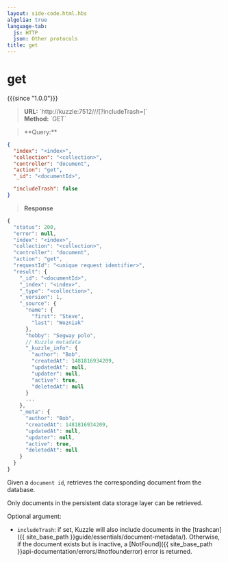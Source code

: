 ```yaml
---
layout: side-code.html.hbs
algolia: true
language-tab:
  js: HTTP
  json: Other protocols
title: get
---
```


# get

{{{since "1.0.0"}}}

<blockquote class="js">
<p>
<b>URL:</b> `http://kuzzle:7512/<index>/<collection>/<documentId>[?includeTrash=<boolean>]`  
</br><b>Method:</b> `GET`
</p>
</blockquote>

<blockquote class="json">
<p>
**Query:**
</p>
</blockquote>


```json
{
  "index": "<index>",
  "collection": "<collection>",
  "controller": "document",
  "action": "get",
  "_id": "<documentId>",

  "includeTrash": false
}
```

>**Response**

```javascript
{
  "status": 200,
  "error": null,
  "index": "<index>",
  "collection": "<collection>",
  "controller": "document",
  "action": "get",
  "requestId": "<unique request identifier>",
  "result": {
    "_id": "<documentId>",
    "_index": "<index>",
    "_type": "<collection>",
    "_version": 1,
    "_source": {
      "name": {
        "first": "Steve",
        "last": "Wozniak"
      },
      "hobby": "Segway polo",
      // Kuzzle metadata
      "_kuzzle_info": {
        "author": "Bob",
        "createdAt": 1481816934209,
        "updatedAt": null,
        "updater": null,
        "active": true,
        "deletedAt": null
      }
      ...
    },
    "_meta": {
      "author": "Bob",
      "createdAt": 1481816934209,
      "updatedAt": null,
      "updater": null,
      "active": true,
      "deletedAt": null
    }
  }
}
```

Given a `document id`, retrieves the corresponding document from the database.

Only documents in the persistent data storage layer can be retrieved.

Optional argument:

* `includeTrash`: if set, Kuzzle will also include documents in the [trashcan]({{ site_base_path }}guide/essentials/document-metadata/). Otherwise, if the document exists but is inactive, a [NotFound]({{ site_base_path }}api-documentation/errors/#notfounderror) error is returned.
